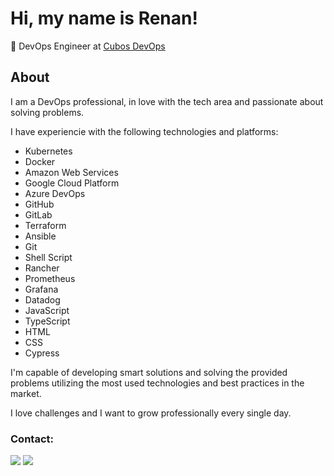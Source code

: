 # Hi, my name is Renan!

💼 DevOps Engineer at [Cubos DevOps](https://github.com/cubos-devops)

## About
I am a DevOps professional, in love with the tech area and passionate about solving problems.

I have experiencie with the following technologies and platforms:
- Kubernetes
- Docker
- Amazon Web Services
- Google Cloud Platform
- Azure DevOps
- GitHub
- GitLab
- Terraform
- Ansible
- Git
- Shell Script
- Rancher
- Prometheus
- Grafana
- Datadog
- JavaScript
- TypeScript
- HTML
- CSS
- Cypress

I'm capable of developing smart solutions and solving the provided problems utilizing the most used technologies and best practices in the market.

I love challenges and I want to grow professionally every single day.

### Contact:
<div> 
  <a href = "mailto:renancemm@gmail.com"><img src="https://img.shields.io/badge/Gmail-D14836?style=for-the-badge&logo=gmail&logoColor=white" target="_blank"></a>
  <a href="https://www.linkedin.com/in/renanmm" target="_blank"><img src="https://img.shields.io/badge/linkedin-%230077B5.svg?style=for-the-badge&logo=linkedin&logoColor=white" target="_blank"></a> 
</div>
